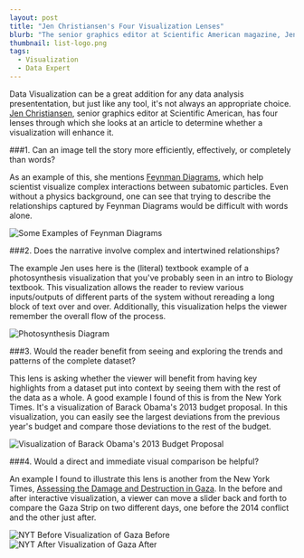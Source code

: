 ```yaml
---
layout: post
title: "Jen Christiansen's Four Visualization Lenses"
blurb: "The senior graphics editor at Scientific American magazine, Jen Christiansen, has four rules of thumb for when a data visualization is appropriate."
thumbnail: list-logo.png
tags: 
  - Visualization
  - Data Expert
---
```


Data Visualization can be a great addition for any data analysis presententation, but just like any tool, it's not always an appropriate choice. [Jen Christiansen](http://jenchristiansen.com/), senior graphics editor at Scientific American, has four lenses through which she looks at an article to determine whether a visualization will enhance it.

###1. Can an image tell the story more efficiently, effectively, or completely than words?

As an example of this, she mentions [Feynman Diagrams](https://en.wikipedia.org/wiki/Feynman_diagram), which help scientist visualize complex interactions between subatomic particles. Even without a physics background, one can see that trying to describe the relationships captured by Feynman Diagrams would be difficult with words alone.

![Some Examples of Feynman Diagrams](/img/feynman-diagrams.gif)

###2. Does the narrative involve complex and intertwined relationships? 

The example Jen uses here is the (literal) textbook example of a photosynthesis visualization that you've probably seen in an intro to Biology textbook. This visualization allows the reader to review various inputs/outputs of different parts of the system without rereading a long block of text over and over. Additionally, this visualization helps the viewer remember the overall flow of the process.

<img alt="Photosynthesis Diagram" src="/img/photosynthesis-diagram.png" class="full-size">

###3. Would the reader benefit from seeing and exploring the trends and patterns of the complete dataset? 

This lens is asking whether the viewer will benefit from having key highlights from a dataset put into context by seeing them with the rest of the data as a whole. A good example I found of this is from the New York Times. It's a visualization of Barack Obama's 2013 budget proposal. In this visualization, you can easily see the largest deviations from the previous year's budget and compare those deviations to the rest of the budget.

<img alt="Visualization of Barack Obama's 2013 Budget Proposal" src="/img/obama-budget-visualization.png" class="full-size">

###4. Would a direct and immediate visual comparison be helpful?

An example I found to illustrate this lens is another from the New York Times, [Assessing the Damage and Destruction in Gaza](http://www.nytimes.com/interactive/2014/08/03/world/middleeast/assessing-the-damage-and-destruction-in-gaza.html?_r=3). In the before and after interactive visualization, a viewer can move a slider back and forth to compare the Gaza Strip on two different days, one before the 2014 conflict and the other just after.

![NYT Before Visualization of Gaza](/img/nyt-gaza-before.png)
<label class="image-caption"><label>Before</label></label>
![NYT After Visualization of Gaza](/img/nyt-gaza-after.png)
<label class="image-caption"><label>After</label></label>
